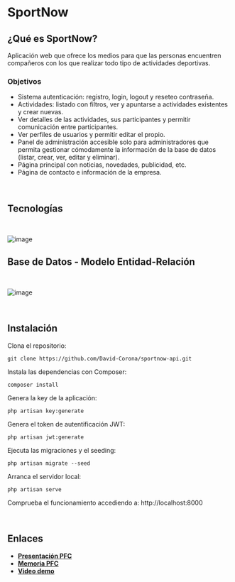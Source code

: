 # SportNow

## ¿Qué es SportNow?

Aplicación web que ofrece los medios para que las personas encuentren compañeros con los que realizar todo tipo de actividades deportivas.

### Objetivos
- Sistema autenticación: registro, login, logout y reseteo contraseña.
- Actividades: listado con filtros, ver y apuntarse a actividades existentes y crear nuevas.
- Ver detalles de las actividades, sus participantes y permitir comunicación entre participantes.
- Ver perfiles de usuarios y permitir editar el propio.
- Panel de administración accesible solo para administradores que permita gestionar cómodamente la información de la base de datos
(listar, crear, ver, editar y eliminar).
- Página principal con noticias, novedades, publicidad, etc.
- Página de contacto e información de la empresa.

<br/>

## Tecnologías
<br/>

![image](https://user-images.githubusercontent.com/78616188/219038419-ea07bd38-04fe-40b3-8720-517dd40cffc0.png)


## Base de Datos - Modelo Entidad-Relación
<br/>

![image](https://user-images.githubusercontent.com/78616188/219036473-2ae851dd-dee9-4a39-972b-313a28fb5545.png)

<br/>

## Instalación

Clona el repositorio:
```
git clone https://github.com/David-Corona/sportnow-api.git
```

Instala las dependencias con Composer:
```
composer install
```

Genera la key de la aplicación:
```
php artisan key:generate
```

Genera el token de autentificación JWT:
```
php artisan jwt:generate
```

Ejecuta las migraciones y el seeding:
```
php artisan migrate --seed
```

Arranca el servidor local:
```
php artisan serve
```

Comprueba el funcionamiento accediendo a: http://localhost:8000

<br/>

## Enlaces
- **[Presentación PFC](https://drive.google.com/file/d/1PRxfA1Ih4-7lXyRUETKM1--IYLSGZLSF/view)**
- **[Memoria PFC](https://drive.google.com/file/d/17Tz1aQ-CFSswy-JqPMiMCDig2d2gDtaB/view)**
- **[Video demo](https://drive.google.com/file/d/1JahyjKhTQMm5DjaDTe66TQ7dgWXmGkXy/view)**

